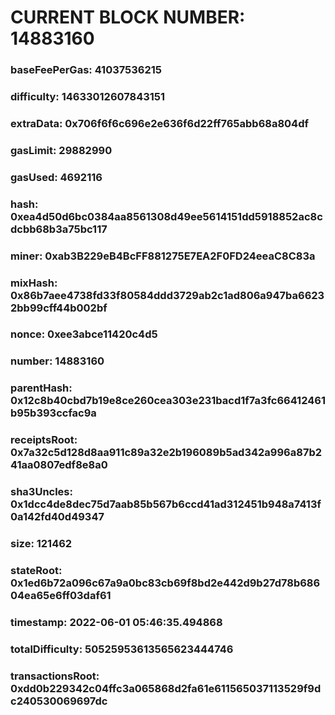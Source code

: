 # CURRENT BLOCK NUMBER: 14883160

### baseFeePerGas: 41037536215
### difficulty: 14633012607843151
### extraData: 0x706f6f6c696e2e636f6d22ff765abb68a804df
### gasLimit: 29882990
### gasUsed: 4692116
### hash: 0xea4d50d6bc0384aa8561308d49ee5614151dd5918852ac8cdcbb68b3a75bc117
### miner: 0xab3B229eB4BcFF881275E7EA2F0FD24eeaC8C83a
### mixHash: 0x86b7aee4738fd33f80584ddd3729ab2c1ad806a947ba66232bb99cff44b002bf
### nonce: 0xee3abce11420c4d5
### number: 14883160
### parentHash: 0x12c8b40cbd7b19e8ce260cea303e231bacd1f7a3fc66412461b95b393ccfac9a
### receiptsRoot: 0x7a32c5d128d8aa911c89a32e2b196089b5ad342a996a87b241aa0807edf8e8a0
### sha3Uncles: 0x1dcc4de8dec75d7aab85b567b6ccd41ad312451b948a7413f0a142fd40d49347
### size: 121462
### stateRoot: 0x1ed6b72a096c67a9a0bc83cb69f8bd2e442d9b27d78b68604ea65e6ff03daf61
### timestamp: 2022-06-01 05:46:35.494868
### totalDifficulty: 50525953613565623444746
### transactionsRoot: 0xdd0b229342c04ffc3a065868d2fa61e611565037113529f9dc240530069697dc
